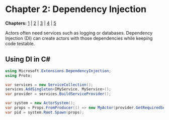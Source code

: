# Chapter 2: Dependency Injection

**Chapters:** [1](../chapter-1/) | [2](../chapter-2/) | [3](../chapter-3/) | [4](../chapter-4/) | [5](../chapter-5/)


Actors often need services such as logging or databases. Dependency Injection (DI) can create actors with those dependencies while keeping code testable.

## Using DI in C#

```csharp
using Microsoft.Extensions.DependencyInjection;
using Proto;

var services = new ServiceCollection();
services.AddSingleton<IMyService, MyService>();
var provider = services.BuildServiceProvider();

var system = new ActorSystem();
var props = Props.FromProducer(() => new MyActor(provider.GetRequiredService<IMyService>()));
var pid = system.Root.Spawn(props);
```
